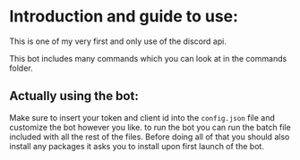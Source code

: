 # Introduction and guide to use:
This is one of my very first and only use of the discord api.

This bot includes many commands which you can look at in the commands folder.

## Actually using the bot:
Make sure to insert your token and client id into the `config.json` file and customize the bot however you like. to run the bot you can run the batch file included with all the rest of the files.
Before doing all of that you should also install any packages it asks you to install upon first launch of the bot.
